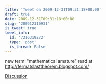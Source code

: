 ```yaml
---
title: 'Tweet on 2009-12-31T09:31:18+00:00'
draft: true
date: 2009-12-31T09:31:18+00:00
slug: '200912310931'
is_tweet: true
tweet_info:
  id: '7216318272'
  type: 'post'
  is_thread: False
---
```




new term: "mathematical amature" read at http://fermatslasttheorem.blogspot.com/

[Discussion](https://x.com/sytelus/status/7216318272)

